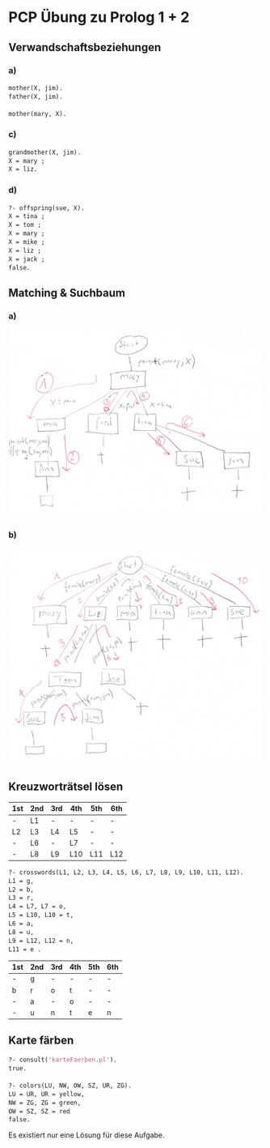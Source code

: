 # PCP Übung zu Prolog 1 + 2

## Verwandschaftsbeziehungen

### a)
```pl
mother(X, jim).
father(X, jim).

mother(mary, X).
```

### c)
```pl
grandmother(X, jim).
X = mary ;
X = liz.
```

### d)
```pl
?- offspring(sue, X).
X = tina ;
X = tom ;
X = mary ;
X = mike ;
X = liz ;
X = jack ;
false.
```

## Matching & Suchbaum

### a)
![SW02 Task 2a Image](img/sw02_task2_01.jpg)

### b)
![SW02 Task 2a Image](img/sw02_task2_02.jpg)

## Kreuzworträtsel lösen
1st|2nd|3rd|4th|5th|6th|
---|---|---|---|---|---|
-| L1 |-|-|-|-|
L2 | L3 | L4 | L5  |-|-|
-| L6 |-| L7  |-|-|
-| L8 | L9 | L10 | L11 | L12 |

```pl
?- crosswords(L1, L2, L3, L4, L5, L6, L7, L8, L9, L10, L11, L12).
L1 = g,
L2 = b,
L3 = r,
L4 = L7, L7 = o,
L5 = L10, L10 = t,
L6 = a,
L8 = u,
L9 = L12, L12 = n,
L11 = e .
```

1st|2nd|3rd|4th|5th|6th|
---|---|---|---|---|---|
-| g |-|-|-|-|
b | r | o | t  |-|-|
-| a |-| o  |-|-|
-| u | n | t | e | n |


## Karte färben
```pl
?- consult('karteFaerben.pl').
true.

?- colors(LU, NW, OW, SZ, UR, ZG).
LU = UR, UR = yellow,
NW = ZG, ZG = green,
OW = SZ, SZ = red
false.
```
Es existiert nur eine Lösung für diese Aufgabe.
